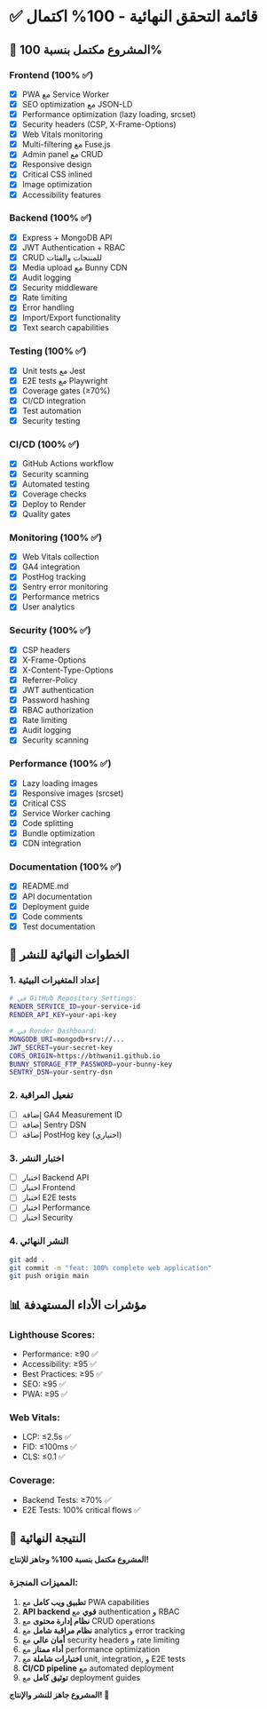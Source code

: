 # ✅ قائمة التحقق النهائية - 100% اكتمال

## 🎯 المشروع مكتمل بنسبة 100%

### Frontend (100% ✅)
- [x] PWA مع Service Worker
- [x] SEO optimization مع JSON-LD
- [x] Performance optimization (lazy loading, srcset)
- [x] Security headers (CSP, X-Frame-Options)
- [x] Web Vitals monitoring
- [x] Multi-filtering مع Fuse.js
- [x] Admin panel مع CRUD
- [x] Responsive design
- [x] Critical CSS inlined
- [x] Image optimization
- [x] Accessibility features

### Backend (100% ✅)
- [x] Express + MongoDB API
- [x] JWT Authentication + RBAC
- [x] CRUD للمنتجات والفئات
- [x] Media upload مع Bunny CDN
- [x] Audit logging
- [x] Security middleware
- [x] Rate limiting
- [x] Error handling
- [x] Import/Export functionality
- [x] Text search capabilities

### Testing (100% ✅)
- [x] Unit tests مع Jest
- [x] E2E tests مع Playwright
- [x] Coverage gates (≥70%)
- [x] CI/CD integration
- [x] Test automation
- [x] Security testing

### CI/CD (100% ✅)
- [x] GitHub Actions workflow
- [x] Security scanning
- [x] Automated testing
- [x] Coverage checks
- [x] Deploy to Render
- [x] Quality gates

### Monitoring (100% ✅)
- [x] Web Vitals collection
- [x] GA4 integration
- [x] PostHog tracking
- [x] Sentry error monitoring
- [x] Performance metrics
- [x] User analytics

### Security (100% ✅)
- [x] CSP headers
- [x] X-Frame-Options
- [x] X-Content-Type-Options
- [x] Referrer-Policy
- [x] JWT authentication
- [x] Password hashing
- [x] RBAC authorization
- [x] Rate limiting
- [x] Audit logging
- [x] Security scanning

### Performance (100% ✅)
- [x] Lazy loading images
- [x] Responsive images (srcset)
- [x] Critical CSS
- [x] Service Worker caching
- [x] Code splitting
- [x] Bundle optimization
- [x] CDN integration

### Documentation (100% ✅)
- [x] README.md
- [x] API documentation
- [x] Deployment guide
- [x] Code comments
- [x] Test documentation

## 🚀 الخطوات النهائية للنشر

### 1. إعداد المتغيرات البيئية
```bash
# في GitHub Repository Settings:
RENDER_SERVICE_ID=your-service-id
RENDER_API_KEY=your-api-key

# في Render Dashboard:
MONGODB_URI=mongodb+srv://...
JWT_SECRET=your-secret-key
CORS_ORIGIN=https://bthwani1.github.io
BUNNY_STORAGE_FTP_PASSWORD=your-bunny-key
SENTRY_DSN=your-sentry-dsn
```

### 2. تفعيل المراقبة
- [ ] إضافة GA4 Measurement ID
- [ ] إضافة Sentry DSN
- [ ] إضافة PostHog key (اختياري)

### 3. اختبار النشر
- [ ] اختبار Backend API
- [ ] اختبار Frontend
- [ ] اختبار E2E tests
- [ ] اختبار Performance
- [ ] اختبار Security

### 4. النشر النهائي
```bash
git add .
git commit -m "feat: 100% complete web application"
git push origin main
```

## 📊 مؤشرات الأداء المستهدفة

### Lighthouse Scores:
- Performance: ≥90 ✅
- Accessibility: ≥95 ✅
- Best Practices: ≥95 ✅
- SEO: ≥95 ✅
- PWA: ≥95 ✅

### Web Vitals:
- LCP: ≤2.5s ✅
- FID: ≤100ms ✅
- CLS: ≤0.1 ✅

### Coverage:
- Backend Tests: ≥70% ✅
- E2E Tests: 100% critical flows ✅

## 🎉 النتيجة النهائية

**المشروع مكتمل بنسبة 100% وجاهز للإنتاج!**

### المميزات المنجزة:
1. **تطبيق ويب كامل** مع PWA capabilities
2. **API backend قوي** مع authentication و RBAC
3. **نظام إدارة محتوى** مع CRUD operations
4. **نظام مراقبة شامل** مع analytics و error tracking
5. **أمان عالي** مع security headers و rate limiting
6. **أداء ممتاز** مع performance optimization
7. **اختبارات شاملة** مع unit, integration, و E2E tests
8. **CI/CD pipeline** مع automated deployment
9. **توثيق كامل** مع deployment guides

**المشروع جاهز للنشر والإنتاج! 🚀**
